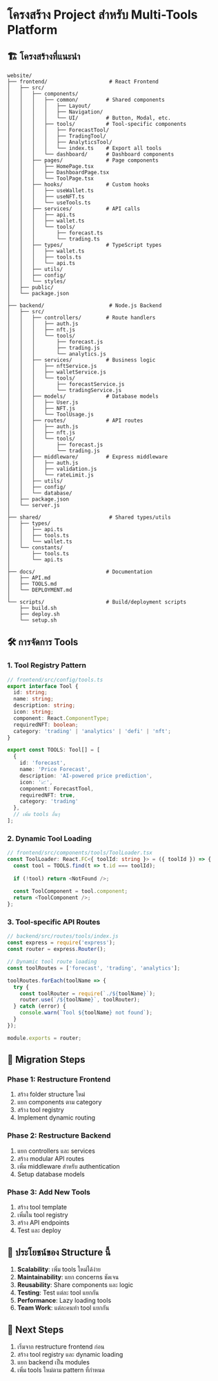 # โครงสร้าง Project สำหรับ Multi-Tools Platform

## 🏗️ โครงสร้างที่แนะนำ

```
website/
├── frontend/                    # React Frontend
│   ├── src/
│   │   ├── components/
│   │   │   ├── common/         # Shared components
│   │   │   │   ├── Layout/
│   │   │   │   ├── Navigation/
│   │   │   │   └── UI/         # Button, Modal, etc.
│   │   │   ├── tools/          # Tool-specific components
│   │   │   │   ├── ForecastTool/
│   │   │   │   ├── TradingTool/
│   │   │   │   ├── AnalyticsTool/
│   │   │   │   └── index.ts    # Export all tools
│   │   │   └── dashboard/      # Dashboard components
│   │   ├── pages/              # Page components
│   │   │   ├── HomePage.tsx
│   │   │   ├── DashboardPage.tsx
│   │   │   └── ToolPage.tsx
│   │   ├── hooks/              # Custom hooks
│   │   │   ├── useWallet.ts
│   │   │   ├── useNFT.ts
│   │   │   └── useTools.ts
│   │   ├── services/           # API calls
│   │   │   ├── api.ts
│   │   │   ├── wallet.ts
│   │   │   └── tools/
│   │   │       ├── forecast.ts
│   │   │       └── trading.ts
│   │   ├── types/              # TypeScript types
│   │   │   ├── wallet.ts
│   │   │   ├── tools.ts
│   │   │   └── api.ts
│   │   ├── utils/
│   │   ├── config/
│   │   └── styles/
│   ├── public/
│   └── package.json
│
├── backend/                     # Node.js Backend
│   ├── src/
│   │   ├── controllers/        # Route handlers
│   │   │   ├── auth.js
│   │   │   ├── nft.js
│   │   │   └── tools/
│   │   │       ├── forecast.js
│   │   │       ├── trading.js
│   │   │       └── analytics.js
│   │   ├── services/           # Business logic
│   │   │   ├── nftService.js
│   │   │   ├── walletService.js
│   │   │   └── tools/
│   │   │       ├── forecastService.js
│   │   │       └── tradingService.js
│   │   ├── models/             # Database models
│   │   │   ├── User.js
│   │   │   ├── NFT.js
│   │   │   └── ToolUsage.js
│   │   ├── routes/             # API routes
│   │   │   ├── auth.js
│   │   │   ├── nft.js
│   │   │   └── tools/
│   │   │       ├── forecast.js
│   │   │       └── trading.js
│   │   ├── middleware/         # Express middleware
│   │   │   ├── auth.js
│   │   │   ├── validation.js
│   │   │   └── rateLimit.js
│   │   ├── utils/
│   │   ├── config/
│   │   └── database/
│   ├── package.json
│   └── server.js
│
├── shared/                      # Shared types/utils
│   ├── types/
│   │   ├── api.ts
│   │   ├── tools.ts
│   │   └── wallet.ts
│   └── constants/
│       ├── tools.ts
│       └── api.ts
│
├── docs/                       # Documentation
│   ├── API.md
│   ├── TOOLS.md
│   └── DEPLOYMENT.md
│
└── scripts/                    # Build/deployment scripts
    ├── build.sh
    ├── deploy.sh
    └── setup.sh
```

## 🛠️ การจัดการ Tools

### 1. Tool Registry Pattern
```typescript
// frontend/src/config/tools.ts
export interface Tool {
  id: string;
  name: string;
  description: string;
  icon: string;
  component: React.ComponentType;
  requiredNFT: boolean;
  category: 'trading' | 'analytics' | 'defi' | 'nft';
}

export const TOOLS: Tool[] = [
  {
    id: 'forecast',
    name: 'Price Forecast',
    description: 'AI-powered price prediction',
    icon: '📈',
    component: ForecastTool,
    requiredNFT: true,
    category: 'trading'
  },
  // เพิ่ม tools อื่นๆ
];
```

### 2. Dynamic Tool Loading
```typescript
// frontend/src/components/tools/ToolLoader.tsx
const ToolLoader: React.FC<{ toolId: string }> = ({ toolId }) => {
  const tool = TOOLS.find(t => t.id === toolId);
  
  if (!tool) return <NotFound />;
  
  const ToolComponent = tool.component;
  return <ToolComponent />;
};
```

### 3. Tool-specific API Routes
```javascript
// backend/src/routes/tools/index.js
const express = require('express');
const router = express.Router();

// Dynamic tool route loading
const toolRoutes = ['forecast', 'trading', 'analytics'];

toolRoutes.forEach(toolName => {
  try {
    const toolRouter = require(`./${toolName}`);
    router.use(`/${toolName}`, toolRouter);
  } catch (error) {
    console.warn(`Tool ${toolName} not found`);
  }
});

module.exports = router;
```

## 🔄 Migration Steps

### Phase 1: Restructure Frontend
1. สร้าง folder structure ใหม่
2. แยก components ตาม category
3. สร้าง tool registry
4. Implement dynamic routing

### Phase 2: Restructure Backend
1. แยก controllers และ services
2. สร้าง modular API routes
3. เพิ่ม middleware สำหรับ authentication
4. Setup database models

### Phase 3: Add New Tools
1. สร้าง tool template
2. เพิ่มใน tool registry
3. สร้าง API endpoints
4. Test และ deploy

## 🎯 ประโยชน์ของ Structure นี้

1. **Scalability**: เพิ่ม tools ใหม่ได้ง่าย
2. **Maintainability**: แยก concerns ชัดเจน
3. **Reusability**: Share components และ logic
4. **Testing**: Test แต่ละ tool แยกกัน
5. **Performance**: Lazy loading tools
6. **Team Work**: แต่ละคนทำ tool แยกกัน

## 🚀 Next Steps

1. เริ่มจาก restructure frontend ก่อน
2. สร้าง tool registry และ dynamic loading
3. แยก backend เป็น modules
4. เพิ่ม tools ใหม่ตาม pattern ที่กำหนด 
 